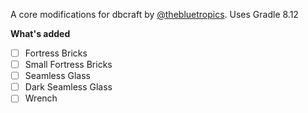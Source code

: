 A core modifications for dbcraft by [@thebluetropics](https://github.com/thebluetropics). Uses Gradle 8.12

**What's added**
- [ ] Fortress Bricks
- [ ] Small Fortress Bricks
- [ ] Seamless Glass
- [ ] Dark Seamless Glass
- [ ] Wrench
